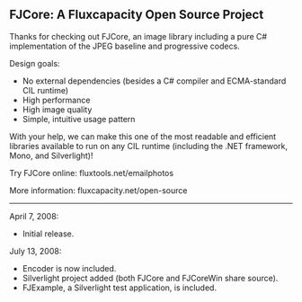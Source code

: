 ﻿FJCore: A Fluxcapacity Open Source Project
--------------------------------------------------------------------------------------------

Thanks for checking out FJCore, an image library including a pure C# implementation
of the JPEG baseline and progressive codecs.

Design goals:
 - No external dependencies (besides a C# compiler and ECMA-standard CIL runtime)
 - High performance
 - High image quality
 - Simple, intuitive usage pattern

With your help, we can make this one of the most readable and efficient libraries
available to run on any CIL runtime (including the .NET framework, Mono, and Silverlight)!

Try FJCore online: fluxtools.net/emailphotos 

More information: fluxcapacity.net/open-source

--------------------------------------------------------------------------------------------

April 7, 2008:

- Initial release.

July 13, 2008:

- Encoder is now included.
- Silverlight project added (both FJCore and FJCoreWin share source).
- FJExample, a Silverlight test application, is included.
